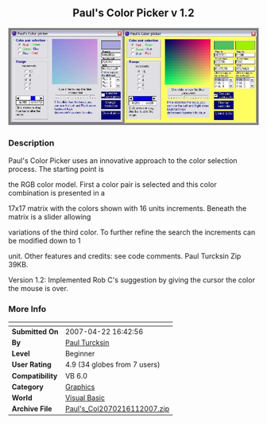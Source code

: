 ﻿<div align="center">

## Paul's Color Picker v 1\.2

<img src="PIC200767742587878.JPG">
</div>

### Description

Paul's Color Picker uses an innovative approach to the color selection process. The starting point is

the RGB color model. First a color pair is selected and this color combination is presented in a

17x17 matrix with the colors shown with 16 units increments. Beneath the matrix is a slider allowing

variations of the third color. To further refine the search the increments can be modified down to 1

unit. Other features and credits: see code comments. Paul Turcksin Zip 39KB.

Version 1.2: Implemented Rob C's suggestion by giving the cursor the color the mouse is over.
 
### More Info
 


<span>             |<span>
---                |---
**Submitted On**   |2007-04-22 16:42:56
**By**             |[Paul Turcksin](https://github.com/Planet-Source-Code/PSCIndex/blob/master/ByAuthor/paul-turcksin.md)
**Level**          |Beginner
**User Rating**    |4.9 (34 globes from 7 users)
**Compatibility**  |VB 6\.0
**Category**       |[Graphics](https://github.com/Planet-Source-Code/PSCIndex/blob/master/ByCategory/graphics__1-46.md)
**World**          |[Visual Basic](https://github.com/Planet-Source-Code/PSCIndex/blob/master/ByWorld/visual-basic.md)
**Archive File**   |[Paul's\_Col2070216112007\.zip](https://github.com/Planet-Source-Code/paul-turcksin-paul-s-color-picker-v-1-2__1-68761/archive/master.zip)








